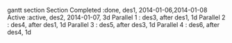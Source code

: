   gantt
  section Section
  Completed :done,    des1, 2014-01-06,2014-01-08
  Active        :active,  des2, 2014-01-07, 3d
  Parallel 1   :         des3, after des1, 1d
  Parallel 2   :         des4, after des1, 1d
  Parallel 3   :         des5, after des3, 1d
  Parallel 4   :         des6, after des4, 1d
